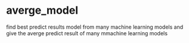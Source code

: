 # averge_model
find best predict results model from many machine learning models and give the averge predict result of many mmachine learning models
